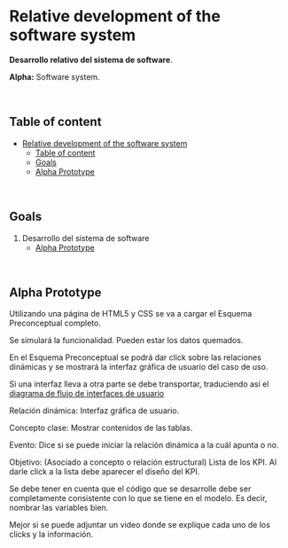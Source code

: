 # Relative development of the software system

**Desarrollo relativo del sistema de software**.

**Alpha:** Software system.

&nbsp;

## Table of content

- [Relative development of the software system](#relative-development-of-the-software-system)
  - [Table of content](#table-of-content)
  - [Goals](#goals)
  - [Alpha Prototype](#alpha-prototype)

&nbsp;

## Goals

1. Desarrollo del sistema de software
    - [Alpha Prototype](#alpha-prototype)

&nbsp;

## Alpha Prototype

Utilizando una página de HTML5 y CSS se va a cargar el Esquema Preconceptual completo.

Se simulará la funcionalidad. Pueden estar los datos quemados.

En el Esquema Preconceptual se podrá dar click sobre las relaciones dinámicas y se mostrará la interfaz gráfica de usuario del caso de uso.

Si una interfaz lleva a otra parte se debe transportar, traduciendo así el [diagrama de flujo de interfaces de usuario](1_Visual_Modeling.md#user-interface-flow-diagram)

Relación dinámica: Interfaz gráfica de usuario.

Concepto clase: Mostrar contenidos de las tablas.

Evento: Dice si se puede iniciar la relación dinámica a la cuál apunta o no.

Objetivo: (Asociado a concepto o relación estructural) Lista de los KPI. Al darle click a la lista debe aparecer el diseño del KPI.

Se debe tener en cuenta que el código que se desarrolle debe ser completamente consistente con lo que se tiene en el modelo. Es decir, nombrar las variables bien.

Mejor si se puede adjuntar un video donde se explique cada uno de los clicks y la información.
